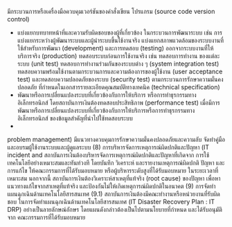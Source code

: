 มีกระบวนการหรือเครื่องมือควบคุมเวอร์ชันของคำสั่งเขียน
โปรแกรม (source code version control)
- แบ่งแยกบทบาทหน้าที่และความรับผิดชอบของผู้ที่เกี่ยวข้อง
ในกระบวนการพัฒนาระบบ เช่น การแบ่งแยกระหว่างผู้พัฒนาระบบและผู้นำระบบขึ้นใช้งานจริง
แบ่งแยกสภาพแวดล้อมของระบบงานที่ใช้สําหรับการพัฒนา
(development) และการทดสอบ (testing) ออกจากระบบงานที่ให้บริการจริง (production)
ทดสอบระบบก่อนการใช้งานจริง เช่น ทดสอบการทำงาน
ของแต่ละระบบ (unit test) ทดสอบการทำงานร่วมกันของระบบต่าง ๆ (system integration test)
ทดสอบความพร้อมใช้งานตามกระบวนการและความต้องการของผู้ใช้งาน (user acceptance test)
และทดสอบความปลอดภัยของระบบ (security test) ตามกระบวนการรักษาความมั่นคงปลอดภัย
ที่กําหนดในเอกสารรายละเอียดคุณสมบัติทางเทคนิค (technical specification)
- พัฒนาหรือการเปลี่ยนแปลงระบบที่เกี่ยวข้องกับการให้บริการ
หรือการทําธุรกรรมทางอิเล็กทรอนิกส์ โดยสถาบันการเงินต้องทดสอบประสิทธิภาพ (performance test)
เมื่อมีการพัฒนาหรือการเปลี่ยนแปลงระบบที่เกี่ยวข้องกับการให้บริการหรือการทําธุรกรรมทาง
อิเล็กทรอนิกส์
ของข้อมูลสำคัญที่นำไปใช้ทดสอบระบบ
-
problem management)
มีแนวทางควบคุมการรักษาความมั่นคงปลอดภัยและความลับ
จัดทำคู่มือและอบรมผู้ใช้งานระบบและผู้ดูแลระบบ
(8) การบริหารจัดการเหตุการณ์ผิดปกติและปัญหา (IT incident and
สถาบันการเงินต้องบริหารจัดการเหตุการณ์ผิดปกติและปัญหาที่เกิดจาก
การใช้เทคโนโลยีอย่างเหมาะสมและทันท่วงที โดยบันทึก วิเคราะห์ และรายงานเหตุการณ์ผิดปกติ
ปัญหา และการแก้ไข ให้คณะกรรมการที่ได้รับมอบหมาย หรือผู้บริหารระดับสูงที่ได้รับมอบหมาย
ในระยะเวลาที่เหมาะสม นอกจากนี้ สถาบันการเงินต้องวิเคราะห์สาเหตุที่แท้จริง (root cause) ของปัญหา
เพื่อหาแนวทางแก้ไขจากสาเหตุที่แท้จริง และป้องกันไม่ให้เกิดเหตุการณ์ผิดปกติในอนาคต
(9) การจัดทําแผนฉุกเฉินด้านเทคโนโลยีสารสนเทศ
(9.1) สถาบันการเงินต้องมีคณะทํางานหรือหน่วยงานที่รับผิดชอบ
ในการจัดทําแผนฉุกเฉินด้านเทคโนโลยีสารสนเทศ (IT Disaster Recovery Plan : IT DRP)
อย่างเป็นลายลักษณ์อักษร โดยแผนดังกล่าวต้องเป็นไปตามนโยบายที่กำหนด และได้รับอนุมัติจาก
คณะกรรมการที่ได้รับมอบหมาย
